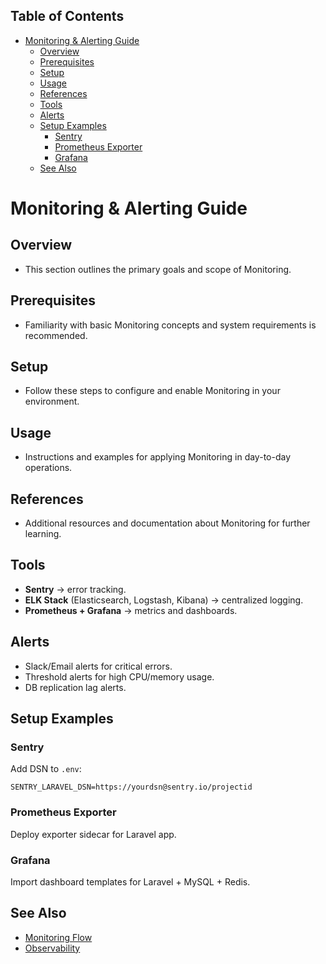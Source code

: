 <!-- START doctoc generated TOC please keep comment here to allow auto update -->
<!-- DON'T EDIT THIS SECTION, INSTEAD RE-RUN doctoc TO UPDATE -->
## Table of Contents

- [Monitoring & Alerting Guide](#monitoring--alerting-guide)
  - [Overview](#overview)
  - [Prerequisites](#prerequisites)
  - [Setup](#setup)
  - [Usage](#usage)
  - [References](#references)
  - [Tools](#tools)
  - [Alerts](#alerts)
  - [Setup Examples](#setup-examples)
    - [Sentry](#sentry)
    - [Prometheus Exporter](#prometheus-exporter)
    - [Grafana](#grafana)
  - [See Also](#see-also)

<!-- END doctoc generated TOC please keep comment here to allow auto update -->

# Monitoring & Alerting Guide

## Overview
- This section outlines the primary goals and scope of Monitoring.

## Prerequisites
- Familiarity with basic Monitoring concepts and system requirements is recommended.

## Setup
- Follow these steps to configure and enable Monitoring in your environment.

## Usage
- Instructions and examples for applying Monitoring in day-to-day operations.

## References
- Additional resources and documentation about Monitoring for further learning.


## Tools
- **Sentry** → error tracking.  
- **ELK Stack** (Elasticsearch, Logstash, Kibana) → centralized logging.  
- **Prometheus + Grafana** → metrics and dashboards.  

## Alerts
- Slack/Email alerts for critical errors.  
- Threshold alerts for high CPU/memory usage.  
- DB replication lag alerts.  

## Setup Examples
### Sentry
Add DSN to `.env`:
```env
SENTRY_LARAVEL_DSN=https://yourdsn@sentry.io/projectid
```

### Prometheus Exporter
Deploy exporter sidecar for Laravel app.  

### Grafana
Import dashboard templates for Laravel + MySQL + Redis.

## See Also
- [Monitoring Flow](MONITORING_FLOW.md)
- [Observability](OBSERVABILITY.md)
